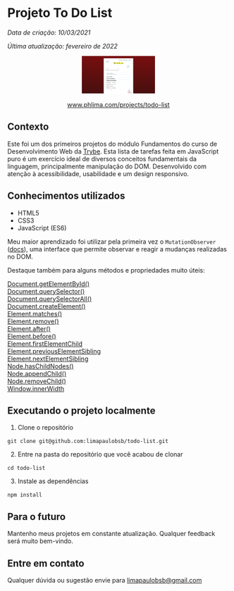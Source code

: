 # Projeto To Do List

*Data de criação: 10/03/2021*

*Última atualização: fevereiro de 2022*

<p align="center"><img width="33%" src="https://raw.githubusercontent.com/limapaulobsb/todo-list/main/Screenshot.png" alt="Project Screenshot"></p>

<p align="center"><a href="http://phlima.com/projects/todo-list" target="_blank" >www.phlima.com/projects/todo-list</a></p>

## Contexto
Este foi um dos primeiros projetos do módulo Fundamentos do curso de Desenvolvimento Web da [Trybe](https://www.betrybe.com/). Esta lista de tarefas feita em JavaScript puro é um exercício ideal de diversos conceitos fundamentais da linguagem, principalmente manipulação do DOM. Desenvolvido com atenção à acessibilidade, usabilidade e um design responsivo.

## Conhecimentos utilizados

- HTML5
- CSS3
- JavaScript (ES6)

Meu maior aprendizado foi utilizar pela primeira vez o `MutationObserver` ([docs](https://developer.mozilla.org/en-US/docs/Web/API/MutationObserver)), uma interface que permite observar e reagir a mudanças realizadas no DOM.

Destaque também para alguns métodos e propriedades muito úteis:

[Document.getElementById()](https://developer.mozilla.org/en-US/docs/Web/API/Document/getElementById)  
[Document.querySelector()](https://developer.mozilla.org/en-US/docs/Web/API/Document/querySelector)  
[Document.querySelectorAll()](https://developer.mozilla.org/en-US/docs/Web/API/Document/querySelectorAll)  
[Document.createElement()](https://developer.mozilla.org/en-US/docs/Web/API/Document/createElement)  
[Element.matches()](https://developer.mozilla.org/en-US/docs/Web/API/Element/matches)  
[Element.remove()](https://developer.mozilla.org/en-US/docs/Web/API/Element/remove)  
[Element.after()](https://developer.mozilla.org/en-US/docs/Web/API/Element/after)  
[Element.before()](https://developer.mozilla.org/en-US/docs/Web/API/Element/before)  
[Element.firstElementChild](https://developer.mozilla.org/en-US/docs/Web/API/Element/firstElementChild)  
[Element.previousElementSibling](https://developer.mozilla.org/en-US/docs/Web/API/Element/previousElementSibling)  
[Element.nextElementSibling](https://developer.mozilla.org/en-US/docs/Web/API/Element/nextElementSibling)  
[Node.hasChildNodes()](https://developer.mozilla.org/en-US/docs/Web/API/Node/hasChildNodes)  
[Node.appendChild()](https://developer.mozilla.org/en-US/docs/Web/API/Node/appendChild)  
[Node.removeChild()](https://developer.mozilla.org/en-US/docs/Web/API/Node/removeChild)  
[Window.innerWidth](https://developer.mozilla.org/en-US/docs/Web/API/Window/innerWidth)

## Executando o projeto localmente

1. Clone o repositório

```
git clone git@github.com:limapaulobsb/todo-list.git
```

2. Entre na pasta do repositório que você acabou de clonar

```
cd todo-list
```

3. Instale as dependências

```
npm install
```

## Para o futuro

Mantenho meus projetos em constante atualização. Qualquer feedback será muito bem-vindo.

## Entre em contato

Qualquer dúvida ou sugestão envie para limapaulobsb@gmail.com